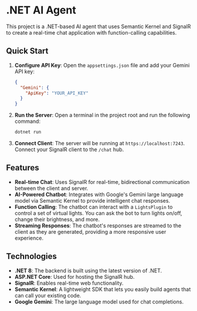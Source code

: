 # .NET AI Agent

This project is a .NET-based AI agent that uses Semantic Kernel and SignalR to create a real-time chat application with function-calling capabilities.

## Quick Start

1.  **Configure API Key**: Open the `appsettings.json` file and add your Gemini API key:

    ```json
    {
      "Gemini": {
        "ApiKey": "YOUR_API_KEY"
      }
    }
    ```

2.  **Run the Server**: Open a terminal in the project root and run the following command:

    ```bash
    dotnet run
    ```

3.  **Connect Client**: The server will be running at `https://localhost:7243`. Connect your SignalR client to the `/chat` hub.

## Features

*   **Real-time Chat**: Uses SignalR for real-time, bidirectional communication between the client and server.
*   **AI-Powered Chatbot**: Integrates with Google's Gemini large language model via Semantic Kernel to provide intelligent chat responses.
*   **Function Calling**: The chatbot can interact with a `LightsPlugin` to control a set of virtual lights. You can ask the bot to turn lights on/off, change their brightness, and more.
*   **Streaming Responses**: The chatbot's responses are streamed to the client as they are generated, providing a more responsive user experience.

## Technologies

*   **.NET 8**: The backend is built using the latest version of .NET.
*   **ASP.NET Core**: Used for hosting the SignalR hub.
*   **SignalR**: Enables real-time web functionality.
*   **Semantic Kernel**: A lightweight SDK that lets you easily build agents that can call your existing code.
*   **Google Gemini**: The large language model used for chat completions.
